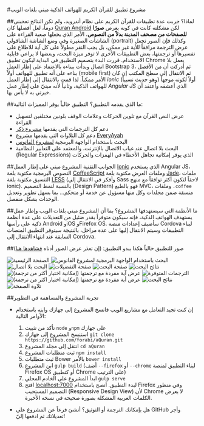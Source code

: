 #مشروع تطبيق للقرآن الكريم  للهواتف الذكية مبني بلغات الويب

##لماذا؟
جربت عدة تطبيقات للقرآن الكريم على نظام أندرويد، ولم تكن النتائج تعجبني دوماً، لعل أفضلها كان [Quran Android](https://play.google.com/store/apps/details?id=com.quran.labs.androidquran) لكن مشكلته كانت في كونه يعرض __صورًا للصفحات من مصحف المدينة بدلاً من النصوص__، الأمر الذي يجعلها صعبة القراءة على الشاشات الصغيرة وفي وضع الشاشة الشاقولي (portrait) وكذلك فإن الصور تجعل عرض الترجمة مرافقاً للأية غير ممكن، بل يجب النقر مطولاً على كل آية للاطلاع على تفسيرها أو ترجمتها، بعض التطبيقات الأخرى لا توفر ميزة البحث، وبعضها لا يراعي قابلية الاستخدام.
قررت البدء بتصميم التطبيق في البداية ليكون تطبيق Chrome يعمل بلا اتصال وبدأت ببناءه بالاعتماد على إطار العمل Bootstrap 3، ثم أدركت أن من الأفضل بناءه على أنه تطبيق للهواتف أولاً (mobile first) ثم الانتقال إلى سطح المكتب إن كان الأمر ممكناً.
لذا قمت بالانتقال إلى إطار العمل _ionic_ (وهو حديث نسبياً) أولاً لكونه موجهاً للهواتف الذكية، وثانياً لأنه مبنيّ على إطار عمل _Angular JS_ الذي أعشقه وأعتقد أن خبرتي به لا بأس بها.

##ما الذي يقدمه التطبيق؟
التطبيق حالياً يوفر المميزات التالية:
  * عرض النص القرآن مع تلوين الحركات وعلامات الوقف بلونين مختلفين لتسهيل القراءة
  * دعم كل الترجمات التي يقدمها [مشروع ذكر](http://zekr.org/resources.html)
  * دعم كل التلاوات التي يقدمها مشروع [EveryAyah](http://everyayah.com/)
  * البحث باستخدام الواجهة البرمجية [لمشروع الفانوس](http://alfanous.org/)
  * البحث بلا اتصال عند غياب الاتصال بالإنترنت، والمعتمد على التعابير النظامية (Regular Expressions) الذي يوفر إمكانية تجاهل الأخطاء في الهمزات والحركات

##الجوانب التقنية
المشروع مبني على إطار العمل [Ionic](http://ionicframework.com/) الذي يستخدم Angular JS، النصوص البرمجية مكتوبة بلغة [CoffeeScript](http://coffeescript.org/) وملفات العرض مكتوبة بلغة [Jade](http://jade-lang.com)، ملفات التنسيق مكتوبة بلغة [LESS](http://lesscss.org) (وأفكر في الانتقال إلى Sass لاحقاً لتكون أكثر توافقاً مع منهج ionic).
بالنسبة لنمط التصميم (Design Pattern) فهو بالطبع MVC، وملفات `.coffee` منسقة ضمن مجلدات وكل منها مسؤول عن خدمة أو متحكم... بما يسهل تطوير وتعديل الوحدات بشكل منفصل.

##ما الأنظمة التي سيستهدفها المشروع؟
بما أن المشروع مبني بلغات الويب وإطار عمل يستهدف الهواتف الذكية، فإنه سيكون متوفراً بقدر ضئيل من التعديلات على عدة أنظمة ذكية على رأسها Android وiOS وFirefox OS. سأضيف إعدادات منصة Cordova لبناء التطبيقات وسيتم الانتقال إليها على عدة مراحل، بالنتيجة سيتوفر التطبيق المنصات السابقة عند انتهاء الانتقال إلى Cordova.

##صور للتطبيق
حالياً هكذا يبدو التطبيق: (إن تعذر عرض الصور أدناه [فشاهدها هنا](http://imgur.com/a/zL9g5))

![الصفحة الرئيسية](http://i.imgur.com/xH9iWiU.png)
![البحث باستخدام الواجهة البرمجية لمشروع الفانوس](http://i.imgur.com/UDhVLXR.png)
![البحث بلا اتصال](http://i.imgur.com/OEVoJLO.png)
![صفحة التفضيلات](http://i.imgur.com/ekO9UYj.png)
![صفحة البحث](http://i.imgur.com/IjqMQPD.png)
![نتائج البحث](http://i.imgur.com/HK5M9zf.png)
![عرض آية مفردة مع ترجمتها (إمكانية اختيار أكثر من ترجمة)](http://i.imgur.com/hl8tsPF.png)
![الترجمات المتوفرة](http://i.imgur.com/l1kqI3j.png)
![عرض أية مفردة مع ترجمتها (إمكانية اختيار اكثر من ترجمة)](http://i.imgur.com/2pxbeMz.png)
![نتائج البحث](http://i.imgur.com/4bEwPzY.png)
![تلاوة الصفحة](http://i.imgur.com/DwMuKR6.png)

##تجربة المشروع والمساهمة في التطوير

* إن كنت تجيد التعامل مع مشاريع الويب فانسخ المشروع إلى جهازك وابنه باستخدام الأوامر التالية:

   1. تأكد من تثبيت `node` و`npm` على جهازك
   2. استنسخ المشروع إلى جهازك `git clone https://github.com/forabi/aQuran.git`
   3. انتقل إلى مجلد المشروع `cd aQuran`
   4. ثبت متطلبات المشروع `npm install`
   5. ثبت متطلبات Bower بالأمر `bower install`
   5. ابن المشروع `gulp build` (أضف `--firefox` أو `--chrome` لبناء التطبيق لمنصة Firefox OS أو كتطبيق Chrome على الترتيب)
   10. ابدأ المشروع على الخادم المحلي `gulp serve`
   11. افتح [localhost:7000](http://localhost:7000/) لبدء التطبيق. أنصح باستخدام Firefox وفي منظور التصميم المستجيب (Responsive Design View) لأن Chrome لا يعرض الكلمات العربية المشكلة بصورة صحيحة في نسخه الأخيرة.

* هل بإمكانك الترجمة أو التوثيق؟ أنشئ فرعاً عن المشروع على GitHub وأجر تعديلاتك ثم ادفعها إليّ!
